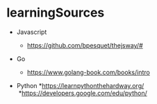 # learningSources

* Javascript
  * https://github.com/bpesquet/thejsway/#

* Go
  * https://www.golang-book.com/books/intro

* Python
  *https://learnpythonthehardway.org/
  *https://developers.google.com/edu/python/
